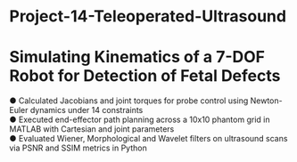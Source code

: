 # Project-14-Teleoperated-Ultrasound
# Simulating Kinematics of a 7-DOF Robot for Detection of Fetal Defects

● Calculated Jacobians and joint torques for probe control using Newton-Euler dynamics under 14 constraints                 
● Executed end-effector path planning across a 10x10 phantom grid in MATLAB with Cartesian and joint parameters           
● Evaluated Wiener, Morphological and Wavelet filters on ultrasound scans via PSNR and SSIM metrics in Python                
